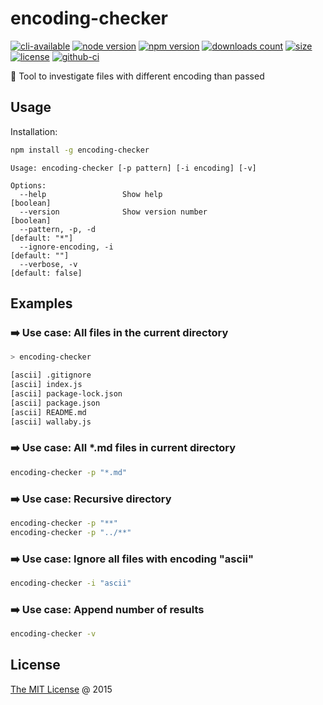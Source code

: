 # encoding-checker

[![cli-available](https://badgen.net/static/cli/available/?icon=terminal)](#cli)
[![node version](https://img.shields.io/node/v/encoding-checker.svg)](https://www.npmjs.com/package/encoding-checker)
[![npm version](https://badge.fury.io/js/encoding-checker.svg)](https://badge.fury.io/js/encoding-checker)
[![downloads count](https://img.shields.io/npm/dt/encoding-checker.svg)](https://www.npmjs.com/package/encoding-checker)
[![size](https://packagephobia.com/badge?p=encoding-checker)](https://packagephobia.com/result?p=encoding-checker)
[![license](https://img.shields.io/npm/l/encoding-checker.svg)](https://piecioshka.mit-license.org)
[![github-ci](https://github.com/piecioshka/encoding-checker/actions/workflows/testing.yml/badge.svg)](https://github.com/piecioshka/encoding-checker/actions/workflows/testing.yml)

🔨 Tool to investigate files with different encoding than passed

## Usage

Installation:

```bash
npm install -g encoding-checker
```

```text
Usage: encoding-checker [-p pattern] [-i encoding] [-v]

Options:
  --help                 Show help                                     [boolean]
  --version              Show version number                           [boolean]
  --pattern, -p, -d                                               [default: "*"]
  --ignore-encoding, -i                                            [default: ""]
  --verbose, -v                                                 [default: false]
```

## Examples

### ➡️ Use case: All files in the current directory

```bash
> encoding-checker

[ascii] .gitignore
[ascii] index.js
[ascii] package-lock.json
[ascii] package.json
[ascii] README.md
[ascii] wallaby.js
```

### ➡️ Use case: All *.md files in current directory

```bash
encoding-checker -p "*.md"
```

### ➡️ Use case: Recursive directory

```bash
encoding-checker -p "**"
encoding-checker -p "../**"
```

### ➡️ Use case: Ignore all files with encoding "ascii"

```bash
encoding-checker -i "ascii"
```

### ➡️ Use case: Append number of results

```bash
encoding-checker -v
```

## License

[The MIT License](https://piecioshka.mit-license.org) @ 2015
